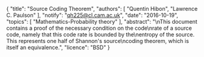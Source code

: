 {
    "title": "Source Coding Theorem",
    "authors": [
        "Quentin Hibon",
        "Lawrence C. Paulson"
    ],
    "notify": "qh225@cl.cam.ac.uk",
    "date": "2016-10-19",
    "topics": [
        "Mathematics-Probability theory"
    ],
    "abstract": "\nThis document contains a proof of the necessary condition on the code\nrate of a source code, namely that this code rate is bounded by the\nentropy of the source. This represents one half of Shannon's source\ncoding theorem, which is itself an equivalence.",
    "licence": "BSD"
}